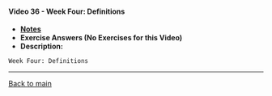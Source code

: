 #### Video 36 - Week Four: Definitions

- **[Notes](notes.md)**
- **Exercise Answers (No Exercises for this Video)**
- **Description:**

```
Week Four: Definitions
```

---
 
[Back to main](https://github.com/rot0xd/Coursera/blob/master/Cryptography/I/README.md)

